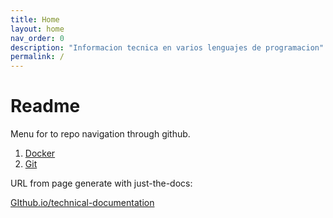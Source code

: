 ```yaml
---
title: Home
layout: home
nav_order: 0
description: "Informacion tecnica en varios lenguajes de programacion"
permalink: /
---
```


# Readme

Menu for to repo navigation through github.

1. [Docker](docker/Docker.md)
2. [Git](<Git/git Readme.md>)
   
URL from page generate with just-the-docs:

[GIthub.io/technical-documentation](https://sergio-rojas-aragon.github.io/technical-documentation/)
